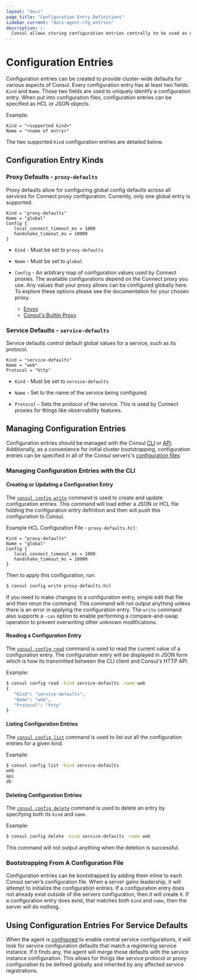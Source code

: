 ```yaml
---
layout: "docs"
page_title: "Configuration Entry Definitions"
sidebar_current: "docs-agent-cfg_entries"
description: |-
  Consul allows storing configuration entries centrally to be used as defaults for configuring other aspects of Consul.
---
```


# Configuration Entries

Configuration entries can be created to provide cluster-wide defaults for
various aspects of Consul. Every configuration entry has at least two fields:
`Kind` and `Name`. Those two fields are used to uniquely identify a
configuration entry. When put into configuration files, configuration entries
can be specified as HCL or JSON objects.

Example:

```hcl
Kind = "<supported kind>"
Name = "<name of entry>"
```

The two supported `Kind` configuration entries are detailed below.

## Configuration Entry Kinds

### Proxy Defaults - `proxy-defaults`

Proxy defaults allow for configuring global config defaults across all services
for Connect proxy configuration. Currently, only one global entry is supported.

```hcl
Kind = "proxy-defaults"
Name = "global"
Config {
   local_connect_timeout_ms = 1000
   handshake_timeout_ms = 10000
}
```

* `Kind` - Must be set to `proxy-defaults`

* `Name` - Must be set to `global`

* `Config` - An arbitrary map of configuration values used by Connect proxies.
  The available configurations depend on the Connect proxy you use. Any values
  that your proxy allows can be configured globally here. To
  explore these options please see the documentation for your chosen proxy.

  * [Envoy](/docs/connect/proxies/envoy.html#bootstrap-configuration)
  * [Consul's Builtin Proxy](/docs/connect/proxies/built-in.html)

### Service Defaults - `service-defaults`

Service defaults control default global values for a service, such as its
protocol.

```hcl
Kind = "service-defaults"
Name = "web"
Protocol = "http"
```

* `Kind` - Must be set to `service-defaults`

* `Name` - Set to the name of the service being configured.

* `Protocol` - Sets the protocol of the service. This is used by Connect proxies
  for things like observability features.

## Managing Configuration Entries

Configuration entries should be managed with the Consul
[CLI](/docs/commands/config.html) or [API](/api/config.html). Additionally, as a
convenience for initial cluster bootstrapping, configuration entries can be
specified in all of the Consul servers's
[configuration files](/docs/agent/options.html#config_entries_bootstrap)

### Managing Configuration Entries with the CLI

#### Creating or Updating a Configuration Entry

The [`consul config write`](/docs/commands/config/write.html) command is used to
create and update configuration entries. This command will load either a JSON or
HCL file holding the configuration entry definition and then will push this
configuration to Consul.

Example HCL Configuration File - `proxy-defaults.hcl`:

```hcl
Kind = "proxy-defaults"
Name = "global"
Config {
   local_connect_timeout_ms = 1000
   handshake_timeout_ms = 10000
}
```

Then to apply this configuration, run:

```bash
$ consul config write proxy-defaults.hcl
```

If you need to make changes to a configuration entry, simple edit that file and
then rerun the command. This command will not output anything unless there is an
error in applying the configuration entry. The `write` command also supports a
`-cas` option to enable performing a compare-and-swap operation to prevent
overwriting other unknown modifications.

#### Reading a Configuration Entry

The [`consul config read`](/docs/commands/config/read.html) command is used to
read the current value of a configuration entry. The configuration entry will be
displayed in JSON form which is how its transmitted between the CLI client and
Consul's HTTP API.

Example:

```bash
$ consul config read -kind service-defaults -name web
{
   "Kind": "service-defaults",
   "Name": "web",
   "Protocol": "http"
}
```

#### Listing Configuration Entries

The [`consul config list`](/docs/commands/config/list.html) command is used to
list out all the configuration entries for a given kind.

Example:

```bash
$ consul config list -kind service-defaults
web
api
db
```


#### Deleting Configuration Entries

The [`consul config delete`](/docs/commands/config/delete.html) command is used
to delete an entry by specifying both its `kind` and `name`.

Example:

```bash
$ consul config delete -kind service-defaults -name web
```

This command will not output anything when the deletion is successful.

### Bootstrapping From A Configuration File


Configuration entries can be bootstrapped by adding them inline to each Consul
server’s configuration file. When a server gains leadership, it will attempt to
initialize the configuration entries. If a configuration entry does not already
exist outside of the servers configuration, then it will create it. If a
configuration entry does exist, that matches both `kind` and `name`, then the
server will do nothing.


## Using Configuration Entries For Service Defaults

When the agent is
[configured](/docs/agent/options.html#enable_central_service_config) to enable
central service configurations, it will look for service configuration defaults
that match a registering service instance. If it finds any, the agent will merge
those defaults with the service instance configuration. This allows for things
like service protocol or proxy configuration to be defined globally and
inherited by any affected service registrations.
